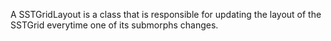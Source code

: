 A SSTGridLayout is a class that is responsible for updating the layout of the SSTGrid everytime one of its submorphs changes. 